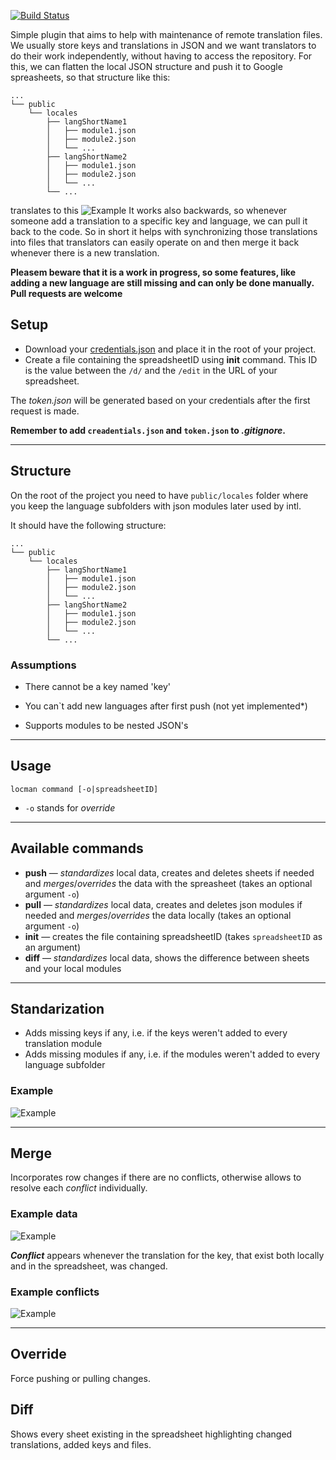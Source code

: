 [![Build Status](https://travis-ci.org/Lacrit/locman.svg?branch=master)](https://travis-ci.org/Lacrit/locman)

Simple plugin that aims to help with maintenance of remote translation files.
We usually store keys and translations in JSON and we want translators to do their work independently, without having to access the repository. For this, we can flatten the local JSON structure and push it to Google spreasheets, so that structure like this: 

``` 
...
└── public
    └── locales
        ├── langShortName1
        │   ├── module1.json
        │   ├── module2.json
        │   └── ...
        ├── langShortName2
        │   ├── module1.json
        │   ├── module2.json
        │   └── ...
        └── ...
```

translates to this
![Example](Localization/pics/exampleExcel.png)
It works also backwards, so whenever someone add a translation to a specific key and language, we can pull it back to the code.
So in short it helps with synchronizing those translations into files that translators can easily operate on and then merge it back whenever there is a new translation.

**Pleasem beware that it is a work in progress, so some features, like adding a new language are still missing and can only be done manually. Pull requests are welcome**

## Setup 

* Download your [credentials.json](https://developers.google.com/sheets/api/quickstart/nodejs) and place it in the root of your project.
* Create a file containing the spreadsheetID using **init** command. This ID is the value between the `/d/` and the `/edit` in the URL of your spreadsheet.

The *token.json* will be generated based on your credentials after the first request is made.

**Remember to add `creadentials.json` and `token.json` to *.gitignore*.**

***

## Structure 

On the root of the project you need to have `public/locales` folder where you keep the language subfolders with json modules later used by intl.

It should have the following structure: 

``` 
...
└── public
    └── locales
        ├── langShortName1
        │   ├── module1.json
        │   ├── module2.json
        │   └── ...
        ├── langShortName2
        │   ├── module1.json
        │   ├── module2.json
        │   └── ...
        └── ...
```

### Assumptions

* There cannot be a key named 'key'

* You can`t add new languages after first push (not yet implemented*)

* Supports modules to be nested JSON's

***

## Usage

`locman command [-o|spreadsheetID]`

- `-o` stands for *override* 

***

## Available commands

* **push** — *standardizes* local data, creates and deletes sheets if needed and *merges*/*overrides* the data with the spreasheet (takes an optional argument `-o`)
* **pull** — *standardizes* local data, creates and deletes json modules if needed and *merges*/*overrides* the data locally (takes an optional argument `-o`)
* **init** — creates the file containing spreadsheetID (takes `spreadsheetID` as an argument)
* **diff** — *standardizes* local data, shows the difference between sheets and your local modules

***

## Standarization

* Adds missing keys if any, i.e. if the keys weren't added to every translation module
* Adds missing modules if any, i.e. if the modules weren't added to every language subfolder 

### Example 

![Example](Localization/pics/Standarization.png)

***

## Merge 

Incorporates row changes if there are no conflicts, otherwise allows to resolve each *conflict* individually.

### Example data

![Example](Localization/pics/Data.PNG)

_**Conflict**_ appears whenever the translation for the key, that exist both locally and in the spreadsheet, was changed.

### Example conflicts

![Example](Localization/pics/Conflicts.PNG)

***

## Override

Force pushing or pulling changes.

## Diff 

Shows every sheet existing in the spreadsheet highlighting changed translations, added keys and files.
